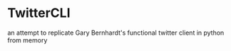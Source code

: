 # TwitterCLI

an attempt to replicate Gary Bernhardt's functional twitter client in python
from memory
